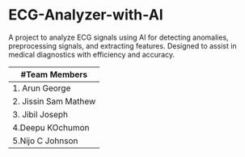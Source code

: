 # ECG-Analyzer-with-AI
A project to analyze ECG signals using AI for detecting anomalies, preprocessing signals, and extracting features. Designed to assist in medical diagnostics with efficiency and accuracy.

| #Team Members |  
|--------------|  
| 1. Arun George |  
| 2. Jissin Sam Mathew |  
| 3. Jibil Joseph |
| 4.Deepu KOchumon |
| 5.Nijo C Johnson |
